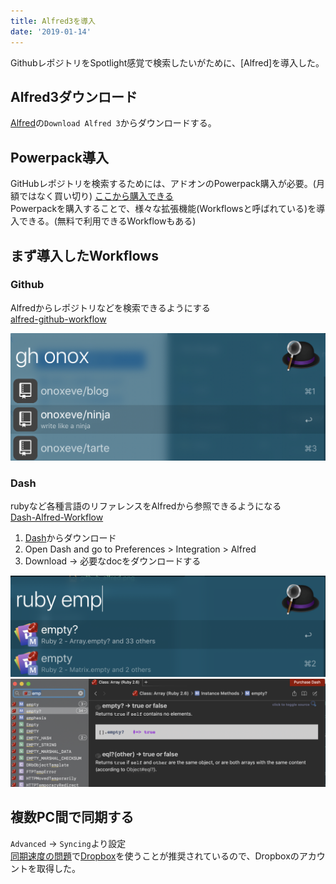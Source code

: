 ```yaml
---
title: Alfred3を導入
date: '2019-01-14'
---
```


GithubレポジトリをSpotlight感覚で検索したいがために、[Alfred]を導入した。  
<!-- end -->

## Alfred3ダウンロード

[Alfred](https://www.alfredapp.com/)の`Download Alfred 3`からダウンロードする。

## Powerpack導入

GitHubレポジトリを検索するためには、アドオンのPowerpack購入が必要。(月額ではなく買い切り)
[ここから購入できる](https://www.alfredapp.com/powerpack/buy/)  
Powerpackを購入することで、様々な拡張機能(Workflowsと呼ばれている)を導入できる。(無料で利用できるWorkflowもある)

## まず導入したWorkflows

### Github

Alfredからレポジトリなどを検索できるようにする  
[alfred-github-workflow](https://github.com/gharlan/alfred-github-workflow)

![github_alfred](./github_alfred.png)

### Dash

rubyなど各種言語のリファレンスをAlfredから参照できるようになる  
[Dash-Alfred-Workflow](https://github.com/Kapeli/Dash-Alfred-Workflow)

1. [Dash](https://kapeli.com/dash)からダウンロード
2. Open Dash and go to Preferences > Integration > Alfred
3. Download -> 必要なdocをダウンロードする

![dash_alfred](./dash_alfred.png)
![dash_alfred_ruby](./dash_alfred_ruby.png)

## 複数PC間で同期する

`Advanced` -> `Syncing`より設定  
[同期速度の問題](https://www.alfredapp.com/help/advanced/sync/#services)で[Dropbox](https://www.dropbox.com/)を使うことが推奨されているので、Dropboxのアカウントを取得した。
